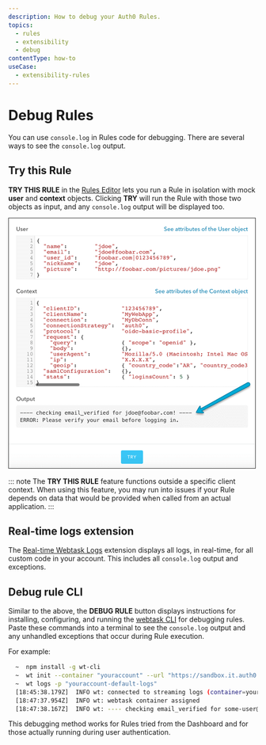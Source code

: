 ```yaml
---
description: How to debug your Auth0 Rules.
topics:
  - rules
  - extensibility
  - debug
contentType: how-to
useCase:
  - extensibility-rules
---
```


# Debug Rules

You can use `console.log` in Rules code for debugging. There are several ways to see the `console.log` output.

## Try this Rule

**TRY THIS RULE** in the [Rules Editor](${manage_url}/#/rules/create) lets you run a Rule in isolation with mock **user** and **context** objects. Clicking **TRY** will run the Rule with those two objects as input, and any `console.log` output will be displayed too.

![Try this Rule](/media/articles/rules/try-rule.png)

::: note
The **TRY THIS RULE** feature functions outside a specific client context. When using this feature, you may run into issues if your Rule depends on data that would be provided when called from an actual application.
:::

## Real-time logs extension

The [Real-time Webtask Logs](/extensions/realtime-webtask-logs) extension displays all logs, in real-time, for all custom code in your account. This includes all `console.log` output and exceptions.

## Debug rule CLI

Similar to the above, the **DEBUG RULE** button displays instructions for installing, configuring, and running the [webtask CLI](https://github.com/auth0/wt-cli) for debugging rules. Paste these commands into a terminal to see the `console.log` output and any unhandled exceptions that occur during Rule execution.

For example:

```sh
  ~  npm install -g wt-cli
  ~  wt init --container "youraccount" --url "https://sandbox.it.auth0.com" --token "eyJhbGci...WMPGI" -p "youraccount-default-logs"
  ~  wt logs -p "youraccount-default-logs"
  [18:45:38.179Z]  INFO wt: connected to streaming logs (container=youraccount)
  [18:47:37.954Z]  INFO wt: webtask container assigned
  [18:47:38.167Z]  INFO wt: ---- checking email_verified for some-user@mail.com! ----
```

This debugging method works for Rules tried from the Dashboard and for those actually running during user authentication.
